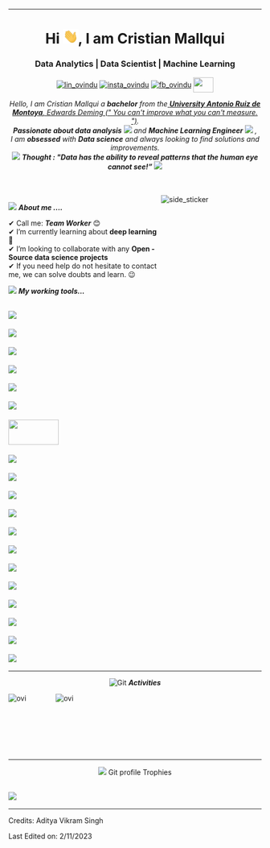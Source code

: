 <hr>
<h1 align="center">Hi <img src="https://raw.githubusercontent.com/ABSphreak/ABSphreak/master/gifs/Hi.gif" width="30px">, I am Cristian Mallqui </h1>
<h3 align="center">Data Analytics | Data Scientist | Machine Learning </h3>
<p align="center">
<a href="https://www.linkedin.com/in/cristian-hugo-mallqui-vilca-1205871b7/" target="blank"><img align="center" src="https://cdn-icons-png.flaticon.com/512/174/174857.png" alt="lin_ovindu" height="30" width="30" /></a>  
<a href="https://www.instagram.com/techpead/" target="blank"><img align="center" src="https://about.fb.com/es/wp-content/uploads/sites/13/2019/10/new-ig-icon-1.png" alt="insta_ovindu" height="40" width="60" /></a>
<a href="https://web.facebook.com/profile.php?id=61553300667691/" target="blank"><img align="center" src="https://cdn-icons-png.flaticon.com/512/145/145802.png" alt="fb_ovindu" height="40" width="40" /></a>
<a href = "cristian.mvilca.14@gmail.com"><img align="center" src="https://seeklogo.com/images/G/gmail-new-2020-logo-32DBE11BB4-seeklogo.com.png" height="30" width="40" /></a>
</p>
</p>



<p align="center">
  <em>
    Hello, I am Cristian Mallqui a <b>bachelor</b> from the<a href="https://www.uarm.edu.pe/"> <b>University Antonio Ruiz de Montoya</b>, Edwards Deming (" You can't improve what you can't measure. ")</a>. <br>
    <b>Passionate about data analysis</b> <img src="https://github.com/TheDudeThatCode/TheDudeThatCode/blob/master/Assets/Developer.gif" width="30px"> and <b>Machine Learning Engineer</b>&nbsp;<img src="https://github.com/TheDudeThatCode/TheDudeThatCode/blob/master/Assets/Designer.gif" width="36px">&nbsp,<br>I am <b>obsessed</b>
    with <b>Data science</b> and always looking to find solutions and improvements. 
  </em> 
  <br>
  <img src="https://media.giphy.com/media/gH3LO09IOiZIqePwv9/giphy.gif" width="50" /> <b><i align="center">Thought : "Data has the ability to reveal patterns that the human eye cannot see!”</i></b> <img src="https://media.giphy.com/media/qjqUcgIyRjsl2/giphy.gif" width="50" />
</p>
<br><br>
<img align="right" width=200px height=200px alt="side_sticker" src="https://media.giphy.com/media/TEnXkcsHrP4YedChhA/giphy.gif" />

<img src="https://media.giphy.com/media/iY8CRBdQXODJSCERIr/giphy.gif" width="30px">&nbsp;***About me ....***

✔ Call me: ***Team Worker*** 😊 <br>
✔ I’m currently learning about **deep learning**🥰<br>
✔ I’m looking to collaborate with any **Open - Source data science projects**<br>
✔ If you need help do not hesitate to contact me, we can solve doubts and learn. 😉<br>
 

<img src="https://media.giphy.com/media/iY8CRBdQXODJSCERIr/giphy.gif" width="30px">&nbsp;***My working tools...***
<p align="left">
  

  <code> <img height="50" src="https://encrypted-tbn0.gstatic.com/images?q=tbn:ANd9GcSV9Fj9wIelCdFgXTjjQsO1X_-mTWlHIJW82bEEOce-Ag&s"> </code>
  <code> <img height="50" src="https://upload.wikimedia.org/wikipedia/commons/7/7e/Spyder_logo.svg"> </code>
  <code> <img height="50" src="https://www.vectorlogo.zone/logos/jupyter/jupyter-ar21.svg"> </code>
  <code> <img height="50" src="https://i.pinimg.com/564x/90/bf/bc/90bfbc7c6de6ac8ff51c2d66d87a0cc3.jpg"> </code>
  <code> <img height="50" src="https://www.vectorlogo.zone/logos/mysql/mysql-ar21.svg"> </code>
  <code> <img height="50" src="https://logohistory.net/wp-content/uploads/2023/05/Power-BI-Symbol.png"> </code>
  <code> <img height="50" src="https://frankgalandev.com/wp-content/uploads/2021/12/logo_matplotlib.png" width='100'> </code>
  <code> <img height="50" src="https://upload.wikimedia.org/wikipedia/commons/thumb/e/ed/Pandas_logo.svg/768px-Pandas_logo.svg.png"> </code>
  <code> <img height="50" src="https://www.vectorlogo.zone/logos/numpy/numpy-ar21.svg"> </code>
  <code> <img height="50" src="https://upload.wikimedia.org/wikipedia/commons/thumb/d/d0/RStudio_logo_flat.svg/1280px-RStudio_logo_flat.svg.png"> </code>
  <code> <img height="50" src="https://opendatascience.com/wp-content/uploads/2018/04/tidyverse-711x350.jpg"> </code>
  <code> <img height="50" src="https://seeklogo.com/images/S/scikit-learn-logo-8766D07E2E-seeklogo.com.png"> </code>
  <code> <img height="50" src="https://www.vectorlogo.zone/logos/tensorflow/tensorflow-ar21.svg"> </code>
  <code> <img height="50" src="https://logos-world.net/wp-content/uploads/2021/10/Tableau-Emblem.png"> </code>
  <code> <img height="50" src="https://encrypted-tbn0.gstatic.com/images?q=tbn:ANd9GcTGcYEloI7Q4nbUrWHaMekqnzHU0WU46ChApw&usqp=CAU"> </code>
  <code> <img height="50" src="https://cdn.icon-icons.com/icons2/1826/PNG/512/4202106excellogomicrosoftms-115582_115719.png"> </code>
  <code> <img height="50" src="https://www.gurobi.com/wp-content/plugins/hd_documentations/content/images/documentation-ampl-guide.webp"> </code>
  <code> <img height="50" src="https://encrypted-tbn0.gstatic.com/images?q=tbn:ANd9GcTUyNMYl6LJYOYQVA5WuEKxdpUaa76xJJc2-w&usqp=CAU"> </code>
  <code> <img height="50" src="https://static.wikia.nocookie.net/logopedia/images/d/d8/Colab.png/revision/latest?cb=20201019223838"> </code>
  <hr>
  <p align="center">
 <img src="https://media.giphy.com/media/W5eoZHPpUx9sapR0eu/giphy.gif" width="30px" alt="Git"/>&nbsp;<i><b>Activities</b></i></p>
 
<p><img align="left" src="https://github-readme-stats.vercel.app/api/top-langs?username=OvinduWijethunge&show_icons=true&locale=en&layout=compact&theme=chartreuse-dark" alt="ovi" /></p>
<p>&nbsp;<img align="right" src="https://github-readme-stats.vercel.app/api?username=OvinduWijethunge&show_icons=true&locale=en&theme=chartreuse-dark" alt="ovi" width="410" /></p>
<br><br><br><br><br>

<hr>


<p align="center"><img src="https://media.giphy.com/media/QaMcXSekUWx7aogAUr/giphy.gif" width="30" />&nbsp;Git profile Trophies</p><br>
<img src="https://github-profile-trophy.vercel.app/?username=OvinduWijethunge&theme=juicyfresh&no-bg=true" />


-----
Credits: Aditya Vikram Singh

Last Edited on: 2/11/2023

